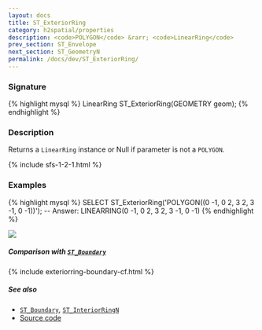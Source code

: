 ```yaml
---
layout: docs
title: ST_ExteriorRing
category: h2spatial/properties
description: <code>POLYGON</code> &rarr; <code>LinearRing</code>
prev_section: ST_Envelope
next_section: ST_GeometryN
permalink: /docs/dev/ST_ExteriorRing/
---
```


### Signature

{% highlight mysql %}
LinearRing ST_ExteriorRing(GEOMETRY geom);
{% endhighlight %}

### Description

Returns a `LinearRing` instance or Null if parameter is not a `POLYGON`.

{% include sfs-1-2-1.html %}

### Examples

{% highlight mysql %}
SELECT ST_ExteriorRing('POLYGON((0 -1, 0 2, 3 2, 3 -1, 0 -1))');
-- Answer: LINEARRING(0 -1, 0 2, 3 2, 3 -1, 0 -1)
{% endhighlight %}

<img class="displayed" src="../ST_ExteriorRing_1.png"/>

##### Comparison with [`ST_Boundary`](../ST_Boundary)

{% include exteriorring-boundary-cf.html %}

##### See also

* [`ST_Boundary`](../ST_Boundary), [`ST_InteriorRingN`](../ST_InteriorRingN)
* <a href="https://github.com/irstv/H2GIS/blob/master/h2spatial/src/main/java/org/h2gis/h2spatial/internal/function/spatial/properties/ST_ExteriorRing.java" target="_blank">Source code</a>
